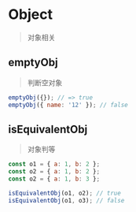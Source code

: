 # Object

> 对象相关

## emptyObj

> 判断空对象

```js
emptyObj({}); // => true
emptyObj({ name: '12' }); // false
```

## isEquivalentObj

> 对象判等

```js
const o1 = { a: 1, b: 2 };
const o2 = { a: 1, b: 2 };
const o2 = { a: 1, b: 3 };

isEquivalentObj(o1, o2); // true
isEquivalentObj(o1, o3); // false
```
